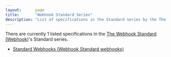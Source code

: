 ```yaml
---
layout:      page
title:       "Webhook Standard Series"
description: "List of specifications in the Standard series by the The Webhook Standard (Webhook)"
---
```


There are currently 1 listed specifications in the [The Webhook Standard (Webhook)](..)'s Standard series.

  * [Standard Webhooks (Webhook Standard webhooks)](webhooks)
